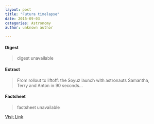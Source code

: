```yaml
---
layout: post
title: "Futura timelapse"
date: 2015-09-03
categories: Astronomy
author: unknown author

---
```



#### Digest
>digest unavailable

#### Extract
>From rollout to liftoff: the Soyuz launch with astronauts Samantha, Terry and Anton in 90 seconds...

#### Factsheet
>factsheet unavailable

[Visit Link](http://www.esa.int/ESA_Multimedia/Videos/2014/12/Soyuz_TMA-15M_spacecraft_transfer_and_liftoff)



